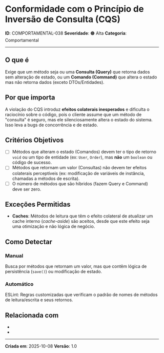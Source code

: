 # Conformidade com o Princípio de Inversão de Consulta (CQS)

**ID**: COMPORTAMENTAL-038
**Severidade**: 🟠 Alta
**Categoria**: Comportamental

---

## O que é

Exige que um método seja ou uma **Consulta (Query)** que retorna dados sem alteração de estado, ou um **Comando (Command)** que altera o estado mas não retorna dados (exceto DTOs/Entidades).

## Por que importa

A violação do CQS introduz **efeitos colaterais inesperados** e dificulta o raciocínio sobre o código, pois o cliente assume que um método de "consulta" é seguro, mas ele silenciosamente altera o estado do sistema. Isso leva a bugs de concorrência e de estado.

## Critérios Objetivos

- [ ] Métodos que alteram o estado (Comandos) devem ter o tipo de retorno `void` ou um tipo de entidade (ex: `User`, `Order`), mas **não** um `boolean` ou código de sucesso.
- [ ] Métodos que retornam um valor (Consultas) não devem ter efeitos colaterais perceptíveis (ex: modificação de variáveis de instância, chamadas a métodos de escrita).
- [ ] O número de métodos que são híbridos (fazem Query e Command) deve ser zero.

## Exceções Permitidas

- **Caches**: Métodos de leitura que têm o efeito colateral de atualizar um cache interno (*cache-aside*) são aceitos, desde que este efeito seja uma otimização e não lógica de negócio.

## Como Detectar

### Manual
Busca por métodos que retornam um valor, mas que contêm lógica de persistência (`save()`) ou modificação de estado.

### Automático
ESLint: Regras customizadas que verificam o padrão de nomes de métodos de leitura/escrita e seus retornos.

## Relacionada com

- [COMPORTAMENTAL-036]: reforça (Side Effects)
- [COMPORTAMENTAL-010]: reforça (SRP)

---

**Criada em**: 2025-10-08
**Versão**: 1.0
